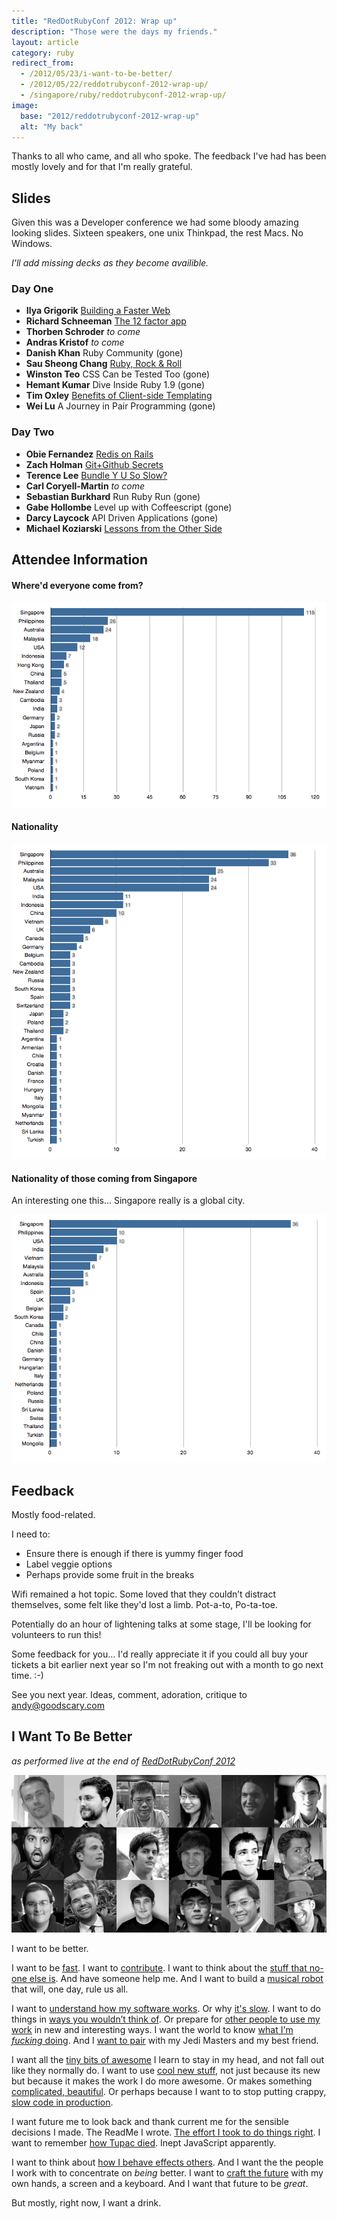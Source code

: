```yaml
---
title: "RedDotRubyConf 2012: Wrap up"
description: "Those were the days my friends."
layout: article
category: ruby
redirect_from:
  - /2012/05/23/i-want-to-be-better/
  - /2012/05/22/reddotrubyconf-2012-wrap-up/
  - /singapore/ruby/reddotrubyconf-2012-wrap-up/
image:
  base: "2012/reddotrubyconf-2012-wrap-up"
  alt: "My back"
---
```


Thanks to all who came, and all who spoke. The feedback I've had has been mostly lovely and for that I'm really grateful.

## Slides

Given this was a Developer conference we had some bloody amazing looking slides.
Sixteen speakers, one unix Thinkpad, the rest Macs. No Windows.

_I'll add missing decks as they become availible._

### Day One

- **Ilya Grigorik** [Building a Faster Web](https://www.igvita.com/slides/2012/reddot-building-faster-web/)
- **Richard Schneeman** [The 12 factor app](https://speakerdeck.com/schneems/12-factor-app-red-dot-ruby-conf)
- **Thorben Schroder** _to come_
- **Andras Kristof** _to come_
- **Danish Khan** Ruby Community (gone)
- **Sau Sheong Chang** [Ruby, Rock & Roll](https://www.slideshare.net/sausheong/ruby-rock-roll)
- **Winston Teo** CSS Can be Tested Too (gone)
- **Hemant Kumar** Dive Inside Ruby 1.9 (gone)
- **Tim Oxley** [Benefits of Client-side Templating](https://www.slideshare.net/timoxley/benefits-of-clientside-templating-for-red-dot-ruby)
- **Wei Lu** A Journey in Pair Programming (gone)

### Day Two

- **Obie Fernandez** <a href="https://blog.obiefernandez.com/content/2012/05/redis-on-rails-reddotrubyconf-2012.html">Redis on Rails</a>
- **Zach Holman** [Git+Github Secrets](https://zachholman.com/talk/git-github-secrets)
- **Terence Lee** [Bundle Y U So Slow?](https://bundle-y-u-so-slow-rdrc2012.herokuapp.com)
- **Carl Coryell-Martin** _to come_
- **Sebastian Burkhard** Run Ruby Run (gone)
- **Gabe Hollombe** Level up with Coffeescript (gone)
- **Darcy Laycock** API Driven Applications (gone)
- **Michael Koziarski** [Lessons from the Other Side](https://speakerdeck.com/nzkoz/lessons-from-the-other-side-effectively-contributing-to-open-source)

## Attendee Information

#### Where'd everyone come from?

![Attendee Origins](/images/2012/rdrc-2012-origin.png)

#### Nationality

![Attendee Nationality](/images/2012/rdrc-2012-nationality.png)

#### Nationality of those coming from Singapore

An interesting one this… Singapore really is a global city.

![Attendee Nationality](/images/2012/rdrc-2012-nationality-singapore.png)

## Feedback

Mostly food-related.

I need to:

- Ensure there is enough if there is yummy finger food
- Label veggie options
- Perhaps provide some fruit in the breaks

Wifi remained a hot topic. Some loved that they couldn’t distract themselves, some felt like they'd lost a limb. Pot-a-to, Po-ta-toe.

Potentially do an hour of lightening talks at some stage, I'll be looking for volunteers to run this!

Some feedback for you… I'd really appreciate it if you could all buy your tickets a bit earlier next year so I'm not freaking out with a month to go next time. :-)

See you next year. Ideas, comment, adoration, critique to [andy@goodscary.com](mailto:andy@goodscary.com)

## I Want To Be Better

_as performed live at the end of [RedDotRubyConf 2012](https://reddotrubyconf.com)_

![Speakers](/images/2012/rdrc-2012-speakers.png)

I want to be better.

I want to be [fast](https://twitter.com/igrigorik).
I want to [contribute](https://twitter.com/nzkoz).
I want to think about the [stuff that no-one else is](https://twitter.com/winstonyw). And have someone help me.
And I want to build a [musical robot](https://twitter.com/sausheong) that will, one day, rule us all.

I want to [understand how my software works](https://twitter.com/gnufied). Or why [it's slow](https://twitter.com/hone02).
I want to do things in [ways you wouldn’t think of](https://twitter.com/hasclass). Or prepare for [other people to use my work](https://twitter.com/sutto) in new and interesting ways.
I want the world to know [what I'm _fucking_ doing](https://twitter.com/walski).
And I [want to pair](https://twitter.com/luweidewei) with my Jedi Masters and my best friend.

I want all the [tiny bits of awesome](https://twitter.com/holman) I learn to stay in my head, and not fall out like they normally do.
I want to use [cool new stuff](https://twitter.com/obie), not just because its new but because it makes the work I do more awesome. Or makes something [complicated, beautiful](https://twitter.com/gabehollombe). Or perhaps because I want to to stop putting crappy, [slow code in production](https://twitter.com/akomba).

I want future me to look back and thank current me for the sensible decisions I made. The ReadMe I wrote. [The effort I took to do things right](https://twitter.com/schneems).
I want to remember [how Tupac died](https://twitter.com/secoif). Inept JavaScript apparently.

I want to think about [how I behave effects others](https://twitter.com/danishkhan). And I want the the people I work with to concentrate on _being_ better.
I want to [craft the future](https://twitter.com/carlcoryell) with my own hands, a screen and a keyboard. And I want that future to be _great_.

But mostly, right now, I want a drink.
